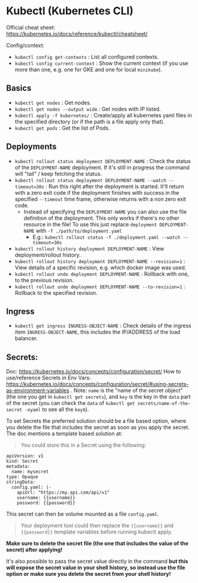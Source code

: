 # Kubectl (Kubernetes CLI)

Official cheat sheet: https://kubernetes.io/docs/reference/kubectl/cheatsheet/

Config/context:

- `kubectl config get-contexts` : List all configured contexts.
- `kubectl config current-context` : Show the current context (if you use more than one, e.g. one for GKE and one for local `minikube`).

## Basics

- `kubectl get nodes` : Get nodes.
- `kubectl get nodes --output wide` : Get nodes with IP listed.
- `kubectl apply -f kubernetes/` : Create/apply all kubernetes yaml files in the specified directory (or if the path is a file apply only that).
- `kubectl get pods` : Get the list of Pods.

## Deployments

- `kubectl rollout status deployment DEPLOYMENT-NAME` : Check the status of the `DEPLOYMENT-NAME` deployment. If it's still in progress the command will "tail" / keep fetching the status.
- `kubectl rollout status deployment DEPLOYMENT-NAME --watch --timeout=30s` : Run this right after the deployment is started. It'll return with a zero exit code if the deployment finishes with success in the specified `--timeout` time frame, otherwise returns with a non zero exit code.
  - Instead of specifying the `DEPLOYMENT-NAME` you can also use the file definition of the deployment. This only works if there's no other resource in the file! To use this just replace `deployment DEPLOYMENT-NAME` with `-f ./path/to/deployment.yaml`
    - E.g.: `kubectl rollout status -f ./deployment.yaml --watch --timeout=30s`
- `kubectl rollout history deployment DEPLOYMENT-NAME` : View deployment/rollout history.
- `kubectl rollout history deployment DEPLOYMENT-NAME --revision=1` : View details of a specific revision, e.g. which docker image was used.
- `kubectl rollout undo deployment DEPLOYMENT-NAME` : Rollback with one, to the previous revision.
- `kubectl rollout undo deployment DEPLOYMENT-NAME --to-revision=1` : Rollback to the specified revision.

## Ingress

- `kubectl get ingress INGRESS-OBJECT-NAME` : Check details of the ingress item `INGRESS-OBJECT-NAME`, this includes the IP/ADDRESS of the load balancer.

## Secrets:

Doc: https://kubernetes.io/docs/concepts/configuration/secret/
How to use/reference Secrets in Env Vars: https://kubernetes.io/docs/concepts/configuration/secret/#using-secrets-as-environment-variables . Note: `name` is the "name of the secret object" (the one you get in `kubectl get secrets`), and `key` is the key in the `data` part of the secret (you can check the `data` of `kubectl get secrets/name-of-the-secret -oyaml` to see all the `key`s).

To set Secrets the preferred solution should be a file based option, where you delete the file that includes the secret as soon as you apply the secret. The doc mentions a template based solution at:
  
> You could store this in a Secret using the following:

```
apiVersion: v1
kind: Secret
metadata:
  name: mysecret
type: Opaque
stringData:
  config.yaml: |-
    apiUrl: "https://my.api.com/api/v1"
    username: {{username}}
    password: {{password}}
```

This secret can then be volume mounted as a file `config.yaml`.

> Your deployment tool could then replace the `{{username}}` and `{{password}}` template variables before running kubectl apply.

**Make sure to delete the secret file (the one that includes the value of the secret) after applying!**

It's also possible to pass the secret value directly in the command **but this will expose the secret value in your shell history, so instead use the file option or make sure you delete the secret from your shell history!**
